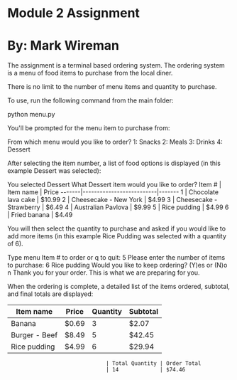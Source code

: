 # Module 2 Assignment

# By: Mark Wireman

The assignment is a terminal based ordering system. The ordering system is a menu of food items to purchase from the local diner.

There is no limit to the number of menu items and quantity to purchase.

To use, run the following command from the main folder:

python menu.py

You'll be prompted for the menu item to purchase from:

From which menu would you like to order? 
1: Snacks
2: Meals
3: Drinks
4: Dessert

After selecting the item number, a list of food options is displayed (in this example Dessert was selected):

You selected Dessert
What Dessert item would you like to order?
Item # | Item name                | Price
-------|--------------------------|-------
1      | Chocolate lava cake      | $10.99
2      | Cheesecake - New York    | $4.99
3      | Cheesecake - Strawberry  | $6.49
4      | Australian Pavlova       | $9.99
5      | Rice pudding             | $4.99
6      | Fried banana             | $4.49

You will then select the quantity to purchase and asked if you would like to add more items (in this example Rice Pudding was selected with a quantity of 6).

Type menu Item # to order or q to quit: 5
Please enter the number of items to purchase: 6
Rice pudding
Would you like to keep ordering? (Y)es or (N)o n
Thank you for your order.
This is what we are preparing for you.

When the ordering is complete, a detailed list of the items ordered, subtotal, and final totals are displayed:

Item name                 | Price  | Quantity | Subtotal
--------------------------|--------|----------|-----------
Banana                    | $0.69  | 3        | $2.07
Burger - Beef             | $8.49  | 5        | $42.45
Rice pudding              | $4.99  | 6        | $29.94
 
                                   | Total Quantity | Order Total
                                   | 14             | $74.46